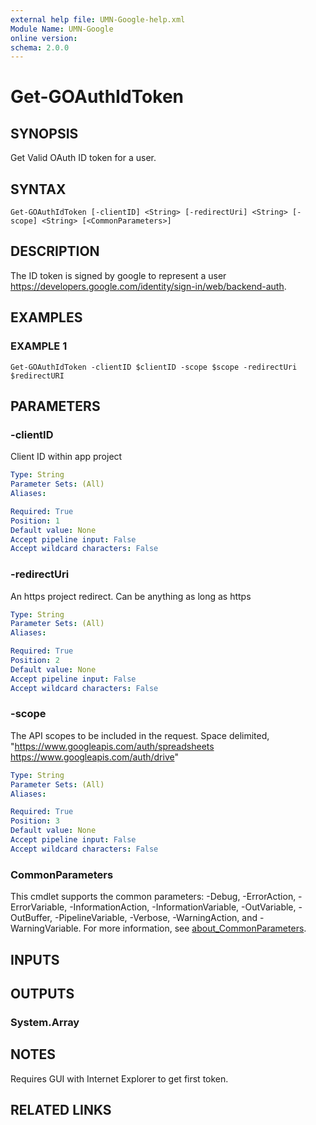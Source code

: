 ```yaml
---
external help file: UMN-Google-help.xml
Module Name: UMN-Google
online version:
schema: 2.0.0
---
```


# Get-GOAuthIdToken

## SYNOPSIS
Get Valid OAuth ID token for a user.

## SYNTAX

```
Get-GOAuthIdToken [-clientID] <String> [-redirectUri] <String> [-scope] <String> [<CommonParameters>]
```

## DESCRIPTION
The ID token is signed by google to represent a user https://developers.google.com/identity/sign-in/web/backend-auth.

## EXAMPLES

### EXAMPLE 1
```
Get-GOAuthIdToken -clientID $clientID -scope $scope -redirectUri $redirectURI
```

## PARAMETERS

### -clientID
Client ID within app project

```yaml
Type: String
Parameter Sets: (All)
Aliases:

Required: True
Position: 1
Default value: None
Accept pipeline input: False
Accept wildcard characters: False
```

### -redirectUri
An https project redirect.
Can be anything as long as https

```yaml
Type: String
Parameter Sets: (All)
Aliases:

Required: True
Position: 2
Default value: None
Accept pipeline input: False
Accept wildcard characters: False
```

### -scope
The API scopes to be included in the request.
Space delimited, "https://www.googleapis.com/auth/spreadsheets https://www.googleapis.com/auth/drive"

```yaml
Type: String
Parameter Sets: (All)
Aliases:

Required: True
Position: 3
Default value: None
Accept pipeline input: False
Accept wildcard characters: False
```

### CommonParameters
This cmdlet supports the common parameters: -Debug, -ErrorAction, -ErrorVariable, -InformationAction, -InformationVariable, -OutVariable, -OutBuffer, -PipelineVariable, -Verbose, -WarningAction, and -WarningVariable. For more information, see [about_CommonParameters](http://go.microsoft.com/fwlink/?LinkID=113216).

## INPUTS

## OUTPUTS

### System.Array
## NOTES
Requires GUI with Internet Explorer to get first token.

## RELATED LINKS
